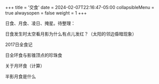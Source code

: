 +++
title = '交食'
date = 2024-02-07T22:16:47-05:00
collapsibleMenu = true
alwaysopen = false
weight = 1
+++

日食、月食、凌日、掩星。待整理：

日食发生时太空看月影为什么有点儿发红？（太阳的邻边昏暗现象）

2017日全食记

日全环食与影锥顶点的珍珠食

关于月环食（计算）

半影月食是什么



